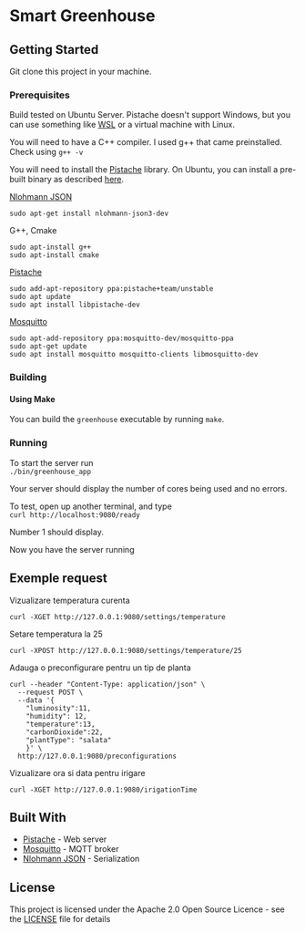 # Smart Greenhouse

## Getting Started

Git clone this project in your machine.

### Prerequisites

Build tested on Ubuntu Server. Pistache doesn't support Windows, but you can use something like [WSL](https://docs.microsoft.com/en-us/windows/wsl/install-win10) or a virtual machine with Linux.

You will need to have a C++ compiler. I used g++ that came preinstalled. Check using `g++ -v`

You will need to install the [Pistache](https://github.com/pistacheio/pistache) library.
On Ubuntu, you can install a pre-built binary as described [here](http://pistache.io/docs/#installing-pistache).

[Nlohmann JSON](https://github.com/nlohmann/json)
```
sudo apt-get install nlohmann-json3-dev
```
G++, Cmake
```
sudo apt-install g++
sudo apt-install cmake
```
[Pistache](http://pistache.io/)
```
sudo add-apt-repository ppa:pistache+team/unstable
sudo apt update
sudo apt install libpistache-dev
```
[Mosquitto](https://mosquitto.org/)
```
sudo apt-add-repository ppa:mosquitto-dev/mosquitto-ppa
sudo apt-get update
sudo apt install mosquitto mosquitto-clients libmosquitto-dev
```

### Building

#### Using Make

You can build the `greenhouse` executable by running `make`.

### Running

To start the server run\
`./bin/greenhouse_app`

Your server should display the number of cores being used and no errors.

To test, open up another terminal, and type\
`curl http://localhost:9080/ready`

Number 1 should display.

Now you have the server running
## Exemple request

Vizualizare temperatura curenta
```
curl -XGET http://127.0.0.1:9080/settings/temperature
```

Setare temperatura la 25
```
curl -XPOST http://127.0.0.1:9080/settings/temperature/25
```  

Adauga o preconfigurare pentru un tip de planta
```
curl --header "Content-Type: application/json" \
  --request POST \
  --data '{
    "luminosity":11,
    "humidity": 12,
    "temperature":13,
    "carbonDioxide":22,
    "plantType": "salata"
    }' \
  http://127.0.0.1:9080/preconfigurations
```  

Vizualizare ora si data pentru irigare
```
curl -XGET http://127.0.0.1:9080/irigationTime
```


## Built With

* [Pistache](https://github.com/pistacheio/pistache) - Web server
* [Mosquitto](https://github.com/eclipse/mosquitto) - MQTT broker
* [Nlohmann JSON](https://github.com/nlohmann/json) - Serialization


## License

This project is licensed under the Apache 2.0 Open Source Licence - see the [LICENSE](LICENSE) file for details
